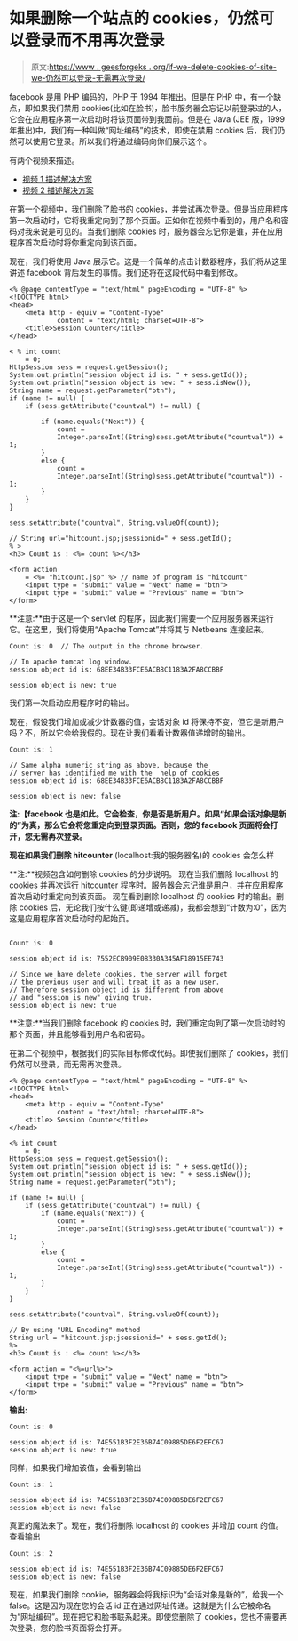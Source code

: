 # 如果删除一个站点的 cookies，仍然可以登录而不用再次登录

> 原文:[https://www . geesforgeks . org/if-we-delete-cookies-of-site-we-仍然可以登录-无需再次登录/](https://www.geeksforgeeks.org/if-we-delete-cookies-of-a-site-we-can-still-logged-in-without-logging-again/)

facebook 是用 PHP 编码的，PHP 于 1994 年推出。但是在 PHP 中，有一个缺点，即如果我们禁用 cookies(比如在脸书)，脸书服务器会忘记以前登录过的人，它会在应用程序第一次启动时将该页面带到我面前。但是在 Java (JEE 版，1999 年推出)中，我们有一种叫做“网址编码”的技术，即使在禁用 cookies 后，我们仍然可以使用它登录。所以我们将通过编码向你们展示这个。

有两个视频来描述。

*   [视频 1 描述解决方案](https://youtu.be/92wtJx6c51I)
*   [视频 2 描述解决方案](https://youtu.be/7V1nLY3BnR4)

在第一个视频中，我们删除了脸书的 cookies，并尝试再次登录。但是当应用程序第一次启动时，它将我重定向到了那个页面。正如你在视频中看到的，用户名和密码对我来说是可见的。当我们删除 cookies 时，服务器会忘记你是谁，并在应用程序首次启动时将你重定向到该页面。

现在，我们将使用 Java 展示它。这是一个简单的点击计数器程序，我们将从这里讲述 facebook 背后发生的事情。我们还将在这段代码中看到修改。

```
<% @page contentType = "text/html" pageEncoding = "UTF-8" %>
<!DOCTYPE html>
<head>
    <meta http - equiv = "Content-Type"
            content = "text/html; charset=UTF-8">
    <title>Session Counter</title>
</head>

< % int count
    = 0;
HttpSession sess = request.getSession();
System.out.println("session object id is: " + sess.getId());
System.out.println("session object is new: " + sess.isNew());
String name = request.getParameter("btn");
if (name != null) {
    if (sess.getAttribute("countval") != null) {

        if (name.equals("Next")) {
            count = 
            Integer.parseInt((String)sess.getAttribute("countval")) + 1;
        }
        else {
            count = 
            Integer.parseInt((String)sess.getAttribute("countval")) - 1;
        }
    }
}

sess.setAttribute("countval", String.valueOf(count));

// String url="hitcount.jsp;jsessionid=" + sess.getId();
% > 
<h3> Count is : <%= count %></h3>

<form action
    = <%= "hitcount.jsp" %> // name of program is "hitcount"
    <input type = "submit" value = "Next" name = "btn">
    <input type = "submit" value = "Previous" name = "btn">
</form>
```

**注意:**由于这是一个 servlet 的程序，因此我们需要一个应用服务器来运行它。在这里，我们将使用“Apache Tomcat”并将其与 Netbeans 连接起来。

```
Count is: 0  // The output in the chrome browser.

// In apache tomcat log window.
session object id is: 68EE34B33FCE6ACB8C1183A2FA8CCBBF

session object is new: true

```

我们第一次启动应用程序时的输出。

现在，假设我们增加或减少计数器的值，会话对象 id 将保持不变，但它是新用户吗？不，所以它会给我假的。现在让我们看看计数器值递增时的输出。

```
Count is: 1

// Same alpha numeric string as above, because the
// server has identified me with the  help of cookies
session object id is: 68EE34B33FCE6ACB8C1183A2FA8CCBBF  

session object is new: false

```

**注:【facebook 也是如此。它会检查，你是否是新用户。如果“如果会话对象是新的”为真，那么它会将您重定向到登录页面。否则，您的 facebook 页面将会打开，您无需再次登录。**

**现在如果我们删除 hitcounter** (localhost:我的服务器名)的 cookies 会怎么样

**注:**视频包含如何删除 cookies 的分步说明。
现在当我们删除 localhost 的 cookies 并再次运行 hitcounter 程序时。服务器会忘记谁是用户，并在应用程序首次启动时重定向到该页面。
现在看到删除 localhost 的 cookies 时的输出。删除 cookies 后，无论我们按什么键(即递增或递减)，我都会想到“计数为:0”，因为这是应用程序首次启动时的起始页。

```

Count is: 0

session object id is: 7552ECB909E08330A345AF18915EE743

// Since we have delete cookies, the server will forget
// the previous user and will treat it as a new user.
// Therefore session object id is different from above
// and "session is new" giving true.
session object is new: true 

```

**注意:**当我们删除 facebook 的 cookies 时，我们重定向到了第一次启动时的那个页面，并且能够看到用户名和密码。

在第二个视频中，根据我们的实际目标修改代码。即使我们删除了 cookies，我们仍然可以登录，而无需再次登录。

```
<% @page contentType = "text/html" pageEncoding = "UTF-8" %>
<!DOCTYPE html>
<head>
    <meta http - equiv = "Content-Type" 
            content = "text/html; charset=UTF-8">
    <title> Session Counter</title>
</head>

<% int count
    = 0;
HttpSession sess = request.getSession();
System.out.println("session object id is: " + sess.getId());
System.out.println("session object is new: " + sess.isNew());
String name = request.getParameter("btn");

if (name != null) {
    if (sess.getAttribute("countval") != null) {
        if (name.equals("Next")) {
            count = 
            Integer.parseInt((String)sess.getAttribute("countval")) + 1;
        }
        else {
            count = 
            Integer.parseInt((String)sess.getAttribute("countval")) - 1;
        }
    }
}

sess.setAttribute("countval", String.valueOf(count));

// By using "URL Encoding" method
String url = "hitcount.jsp;jsessionid=" + sess.getId();
%> 
<h3> Count is : <%= count %></h3>

<form action = "<%=url%>">
    <input type = "submit" value = "Next" name = "btn">
    <input type = "submit" value = "Previous" name = "btn">
</form>
```

**输出:**

```
Count is: 0

session object id is: 74E551B3F2E36B74C09885DE6F2EFC67
session object is new: true

```

同样，如果我们增加该值，会看到输出

```
Count is: 1

session object id is: 74E551B3F2E36B74C09885DE6F2EFC67
session object is new: false

```

真正的魔法来了。现在，我们将删除 localhost 的 cookies 并增加 count 的值。查看输出

```
Count is: 2

session object id is: 74E551B3F2E36B74C09885DE6F2EFC67
session object is new: false

```

现在，如果我们删除 cookie，服务器会将我标识为“会话对象是新的”，给我一个 false。这是因为现在您的会话 id 正在通过网址传递。这就是为什么它被命名为“网址编码”。现在把它和脸书联系起来。即使您删除了 cookies，您也不需要再次登录，您的脸书页面将会打开。